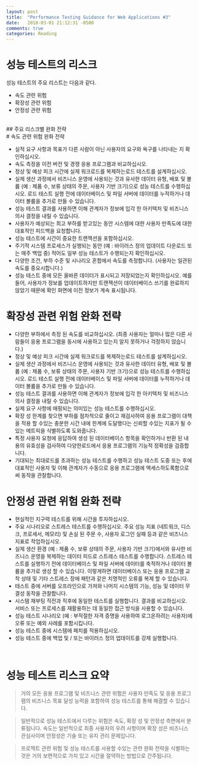 ```yaml
---
layout: post
title:  "Performance Testing Guidance for Web Applications #3"
date:   2018-03-01 21:12:31 -0500
comments: true
categories: Reading
---
```


# 성능 테스트의 리스크

성능 테스트의 주요 리스트는 다음과 같다.
<br>
* 속도 관련 위험
* 확장성 관련 위험
* 안정성 관련 위험

<br>
## 주요 리스크별 완화 전략
<br>
# 속도 관련 위험 완화 전략

* 실적 요구 사항과 목표가 다른 사람이 아닌 사용자의 요구와 욕구를 나타내는 지 확인하십시오.
* 속도 측정을 이전 버전 및 경쟁 응용 프로그램과 비교하십시오.
* 정상 및 예상 피크 시간에 실제 워크로드를 복제하는로드 테스트를 설계하십시오.
* 실제 생산 과정에서 비즈니스 운영에 사용되는 것과 유사한 데이터 유형, 배포 및 볼륨 (예 : 제품 수, 보류 상태의 주문, 사용자 기반 크기)으로 성능 테스트를 수행하십시오. 로드 테스트 실행 전에 데이터베이스 및 파일 서버에 데이터를 누적하거나 데이터 볼륨을 추가로 만들 수 있습니다.
* 성능 테스트 결과를 사용하면 이해 관계자가 정보에 입각 한 아키텍처 및 비즈니스 의사 결정을 내릴 수 있습니다.
* 사용자가 예상되는 최고 부하를 받고있는 동안 시스템에 대한 사용자 만족도에 대한 대표적인 피드백을 요청합니다.
* 성능 테스트에 시간이 중요한 트랜잭션을 포함하십시오.
* 주기적 시스템 프로세스가 실행되는 동안 (예 : 바이러스 정의 업데이트 다운로드 또는 매주 백업 중) 적어도 일부 성능 테스트가 수행되는지 확인하십시오.
* 다양한 조건, 부하 수준 및 시나리오 혼합에서 속도를 측정합니다. (사용자는 일관된 속도를 중요시합니다.)
* 성능 테스트 중에 모든 올바른 데이터가 표시되고 저장되었는지 확인하십시오. 예를 들어, 사용자가 정보를 업데이트하지만 트랜잭션이 데이터베이스 쓰기를 완료하지 않았기 때문에 확인 화면에 이전 정보가 계속 표시됩니다.

# 확장성 관련 위험 완화 전략

* 다양한 부하에서 측정 된 속도를 비교하십시오. (최종 사용자는 얼마나 많은 다른 사람들이 응용 프로그램을 동시에 사용하고 있는지 알지 못하거나 걱정하지 않습니다.)
* 정상 및 예상 피크 시간에 실제 워크로드를 복제하는로드 테스트를 설계하십시오.
* 실제 생산 과정에서 비즈니스 운영에 사용되는 것과 유사한 데이터 유형, 배포 및 볼륨 (예 : 제품 수, 보류 상태의 주문, 사용자 기반 크기)으로 성능 테스트를 수행하십시오. 로드 테스트 실행 전에 데이터베이스 및 파일 서버에 데이터를 누적하거나 데이터 볼륨을 추가로 만들 수 있습니다.
* 성능 테스트 결과를 사용하면 이해 관계자가 정보에 입각 한 아키텍처 및 비즈니스 의사 결정을 내릴 수 있습니다.
* 실제 요구 사항에 매핑되는 의미있는 성능 테스트를 수행하십시오.
* 확장 성 한계를 찾으면 부하를 점차적으로 줄이고 재검사하여 응용 프로그램이 대책을 적용 할 수있는 충분한 시간 내에 한계에 도달했다는 신뢰할 수있는 지표가 될 수있는 메트릭을 식별하도록 도와줍니다.
* 특정 사용자 요청에 응답하여 생성 된 데이터베이스 항목을 확인하거나 반환 된 내용의 유효성을 검사하여 다양한로드에서 응용 프로그램의 기능적 정확성을 검증합니다.
* 기대되는 최대로드를 초과하는 성능 테스트를 수행하고 성능 테스트 도중 또는 후에 대표적인 사용자 및 이해 관계자가 수동으로 응용 프로그램에 액세스하도록함으로써 동작을 관찰합니다.

# 안정성 관련 위험 완화 전략

* 현실적인 지구력 테스트를 위해 시간을 투자하십시오.
* 주요 시나리오로 스트레스 테스트를 수행하십시오. 주요 성능 지표 (네트워크, 디스크, 프로세서, 메모리) 및 손실 된 주문 수, 사용자 로그인 실패 등과 같은 비즈니스 지표로 작업하십시오.
* 실제 생산 환경 (예 : 제품 수, 보류 상태의 주문, 사용자 기반 크기)에서와 유사한 비즈니스 운영을 복제하는 데이터 피드로 스트레스 테스트를 수행합니다. 스트레스 테스트를 실행하기 전에 데이터베이스 및 파일 서버에 데이터를 축적하거나 데이터 볼륨을 추가로 생성 할 수 있습니다. 이렇게하면 데이터베이스 또는 응용 프로그램 교착 상태 및 기타 스트레스 장애 패턴과 같은 치명적인 오류를 복제 할 수 있습니다.
* 테스트 중에 서버를 오프라인으로 가져와 나머지 시스템의 기능, 성능 및 데이터 무결성 동작을 관찰합니다.
* 시스템 재부팅 직전과 직후에 동일한 테스트를 실행합니다. 결과를 비교하십시오. 서비스 또는 프로세스를 재활용하는 데 동일한 접근 방식을 사용할 수 있습니다.
* 성능 테스트 시나리오 (예 : 부적절한 자격 증명을 사용하여 로그온하려는 사용자)에 오류 또는 예외 사례를 포함시킵니다.
* 성능 테스트 중에 시스템에 패치를 적용하십시오.
* 성능 테스트 중에 백업 및 / 또는 바이러스 정의 업데이트를 강제 실행합니다.

<br>

# 성능 테스트 리스크 요약

> 거의 모든 응용 프로그램 및 비즈니스 관련 위험은 사용자 만족도 및 응용 프로그램의 비즈니스 목표 달성 능력을 포함하여 성능 테스트를 통해 해결할 수 있습니다.

> 일반적으로 성능 테스트에서 다루는 위험은 속도, 확장 성 및 안정성 측면에서 분류됩니다. 속도는 일반적으로 최종 사용자의 우려 사항이며 확장 성은 비즈니스 관심사이며 안정성은 기술 또는 유지 관리 문제입니다.

> 프로젝트 관련 위험 및 성능 테스트를 사용할 수있는 관련 완화 전략을 식별하는 것은 거의 보편적으로 가치 있고 시간을 절약하는 방법으로 간주됩니다.
